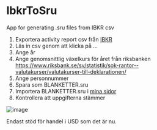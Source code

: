 # IbkrToSru
App for generating .sru files from IBKR csv

1. Exportera activity report csv från [IBKR](https://www.interactivebrokers.co.uk/sso/Login?SERVICE=AM.LOGIN)
2. Läs in csv genom att klicka på ...
3. Ange år
4. Ange genomsnittlig växelkurs för året från riksbanken https://www.riksbank.se/sv/statistik/sok-rantor--valutakurser/valutakurser-till-deklarationen/
5. Ange personnummer
6. Spara som BLANKETTER.sru
7. Importera BLANKETTER.sru i [mina sidor](https://www.skatteverket.se/)
8. Kontrollera att uppgifterna stämmer

![image](https://user-images.githubusercontent.com/1640096/165369340-85d82c2f-aee3-4338-bbd7-7c247b0693c9.png)

Endast stöd för handel i USD som det är nu.
